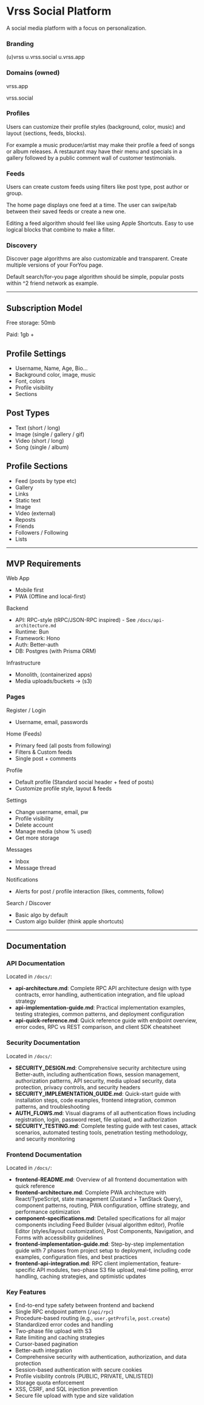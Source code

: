 # Vrss Social Platform

A social media platform with a focus on personalization.

### Branding

(u)vrss
u.vrss.social
u.vrss.app

### Domains (owned)

vrss.app

vrss.social

### Profiles

Users can customize their profile styles (background, color, music) and layout (sections, feeds, blocks).

For example a music producer/artist may make their profile a feed of songs or album releases.
A restaurant may have their menu and specials in a gallery followed by a public comment wall of customer testimonials.

### Feeds

Users can create custom feeds using filters like post type, post author or group.

The home page displays one feed at a time. The user can swipe/tab between their saved feeds or create a new one.

Editing a feed algorithm should feel like using Apple Shortcuts. Easy to use logical blocks that combine to make a filter.

### Discovery

Discover page algorithms are also customizable and transparent. Create multiple versions of your ForYou page.

Default search/for-you page algorithm should be simple, popular posts within ^2 friend network as example.

---

## Subscription Model

Free storage: 50mb

Paid: 1gb +

## Profile Settings

- Username, Name, Age, Bio...
- Background color, image, music
- Font, colors
- Profile visibility
- Sections

## Post Types

- Text (short / long)
- Image (single / gallery / gif)
- Video (short / long)
- Song (single / album)

## Profile Sections

- Feed (posts by type etc)
- Gallery
- Links
- Static text
- Image
- Video (external)
- Reposts
- Friends
- Followers / Following
- Lists

---

## MVP Requirements

Web App

- Mobile first
- PWA (Offline and local-first)

Backend

- API: RPC-style (tRPC/JSON-RPC inspired) - See `/docs/api-architecture.md`
- Runtime: Bun
- Framework: Hono
- Auth: Better-auth
- DB: Postgres (with Prisma ORM)

Infrastructure

- Monolith, (containerized apps)
- Media uploads/buckets -> (s3)

### Pages

Register / Login

- Username, email, passwords

Home (Feeds)

- Primary feed (all posts from following)
- Filters & Custom feeds
- Single post + comments

Profile

- Default profile (Standard social header + feed of posts)
- Customize profile style, layout & feeds

Settings

- Change username, email, pw
- Profile visibility
- Delete account
- Manage media (show % used)
- Get more storage

Messages

- Inbox
- Message thread

Notifications

- Alerts for post / profile interaction (likes, comments, follow)

Search / Discover

- Basic algo by default
- Custom algo builder (think apple shortcuts)

---

## Documentation

### API Documentation

Located in `/docs/`:

- **api-architecture.md**: Complete RPC API architecture design with type contracts, error handling, authentication integration, and file upload strategy
- **api-implementation-guide.md**: Practical implementation examples, testing strategies, common patterns, and deployment configuration
- **api-quick-reference.md**: Quick reference guide with endpoint overview, error codes, RPC vs REST comparison, and client SDK cheatsheet

### Security Documentation

Located in `/docs/`:

- **SECURITY_DESIGN.md**: Comprehensive security architecture using Better-auth, including authentication flows, session management, authorization patterns, API security, media upload security, data protection, privacy controls, and security headers
- **SECURITY_IMPLEMENTATION_GUIDE.md**: Quick-start guide with installation steps, code examples, frontend integration, common patterns, and troubleshooting
- **AUTH_FLOWS.md**: Visual diagrams of all authentication flows including registration, login, password reset, file upload, and authorization
- **SECURITY_TESTING.md**: Complete testing guide with test cases, attack scenarios, automated testing tools, penetration testing methodology, and security monitoring

### Frontend Documentation

Located in `/docs/`:

- **frontend-README.md**: Overview of all frontend documentation with quick reference
- **frontend-architecture.md**: Complete PWA architecture with React/TypeScript, state management (Zustand + TanStack Query), component patterns, routing, PWA configuration, offline strategy, and performance optimization
- **component-specifications.md**: Detailed specifications for all major components including Feed Builder (visual algorithm editor), Profile Editor (styles/layout customization), Post Components, Navigation, and Forms with accessibility guidelines
- **frontend-implementation-guide.md**: Step-by-step implementation guide with 7 phases from project setup to deployment, including code examples, configuration files, and best practices
- **frontend-api-integration.md**: RPC client implementation, feature-specific API modules, two-phase S3 file upload, real-time polling, error handling, caching strategies, and optimistic updates

### Key Features

- End-to-end type safety between frontend and backend
- Single RPC endpoint pattern (`/api/rpc`)
- Procedure-based routing (e.g., `user.getProfile`, `post.create`)
- Standardized error codes and handling
- Two-phase file upload with S3
- Rate limiting and caching strategies
- Cursor-based pagination
- Better-auth integration
- Comprehensive security with authentication, authorization, and data protection
- Session-based authentication with secure cookies
- Profile visibility controls (PUBLIC, PRIVATE, UNLISTED)
- Storage quota enforcement
- XSS, CSRF, and SQL injection prevention
- Secure file upload with type and size validation

